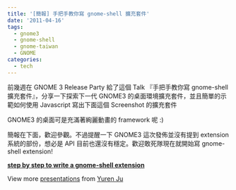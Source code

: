```yaml
---
title: '[簡報] 手把手教你寫 gnome-shell 擴充套件'
date: '2011-04-16'
tags:
  - gnome3
  - gnome-shell
  - gnome-taiwan
  - GNOME
categories:
  - tech
---
```

前幾週在 GNOME 3 Release Party 給了這個 Talk 『手把手教你寫 gnome-shell 擴充套件』，分享一下探索下一代 GNOME3 的桌面環境擴充套件，並且簡單的示範如何使用 Javascript 寫出下面這個 Screenshot 的擴充套件  
  
  
  
GNOME3 的桌面可是充滿著絢麗動畫的 framework 呢 :)  
  
簡報在下面，歡迎參觀。不過提醒一下 GNOME3 這次發佈並沒有提到 extension 系統的部份，想必是 API 目前也還沒有穩定。歡迎敢死隊現在就開始寫 gnome-shell extension!  
  

**[step by step to write a gnome-shell extension](http://www.slideshare.net/yurenju/step-by-step-to-write-a-gnomeshell-extension "step by step to write a gnome-shell extension ")**

View more [presentations](http://www.slideshare.net/) from [Yuren Ju](http://www.slideshare.net/yurenju)